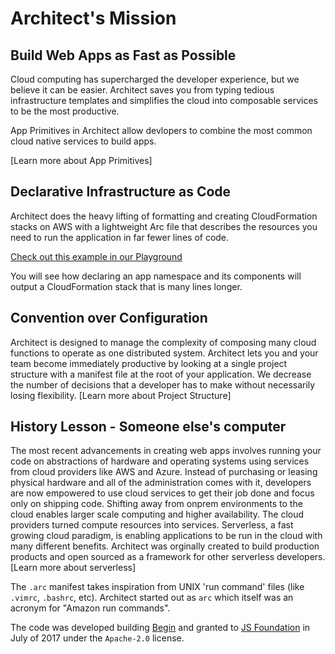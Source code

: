 # Architect's Mission

## Build Web Apps as Fast as Possible
Cloud computing has supercharged the developer experience, but we believe it can be easier. Architect saves you from typing tedious infrastructure templates and simplifies the cloud into composable services to be the most productive. 

App Primitives in Architect allow devlopers to combine the most common cloud native services to build apps.

[Learn more about App Primitives]

## Declarative Infrastructure as Code 
Architect does the heavy lifting of formatting and creating CloudFormation stacks on AWS with a lightweight Arc file that describes the resources you need to run the application in far fewer lines of code. 

[Check out this example in our Playground](https://arc.codes/playground)

You will see how declaring an app namespace and its components will output a CloudFormation stack that is many lines longer.

## Convention over Configuration
Architect is designed to manage the complexity of composing many cloud functions to operate as one distributed system. Architect lets you and your team become immediately productive by looking at a single project structure with a manifest file at the root of your application. We decrease the number of decisions that a developer has to make without necessarily losing flexibility. [Learn more about Project Structure]

## History Lesson - Someone else's computer
The most recent advancements in creating web apps involves running your code on abstractions of hardware and operating systems using services from cloud providers like AWS and Azure. Instead of purchasing or leasing physical hardware and all of the administration comes with it, developers are now empowered to use cloud services to get their job done and focus only on shipping code. Shifting away from onprem environments to the cloud enables larger scale computing and higher availability. The cloud providers turned compute resources into services. Serverless, a fast growing cloud paradigm, is enabling applications to be run in the cloud with many different benefits. Architect was orginally created to build production products and open sourced as a framework for other serverless developers. [Learn more about serverless]

The `.arc` manifest takes inspiration from UNIX 'run command' files (like `.vimrc`, `.bashrc`, etc). Architect started out as `arc` which itself was an acronym for "Amazon run commands".

The code was developed building [Begin](https://begin.com) and granted to [JS Foundation](https://js.foundation/) in July of 2017 under the `Apache-2.0` license.